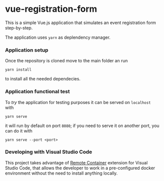 # vue-registration-form
This is a simple Vue.js application that simulates an event registration form step-by-step.

The application uses `yarn` as deplendency manager.
### Application setup
Once the repository is cloned move to the main folder an run
```
yarn install
```
to install all the needed dependecies.
### Application functional test
To *try* the application for testing purposes it can be served on `localhost` with
```
yarn serve
```
it will run by default on port `8080`; if you need to serve it on another port, you can do it with
```
yarn serve --port <port>
```
### Developing with Visual Studio Code
This project takes advantage of [Remote Container](https://marketplace.visualstudio.com/items?itemName=ms-vscode-remote.remote-containers) extension for Visual Studio Code, that allows the developer to work in a pre-configured docker environment without the need to install anything locally.